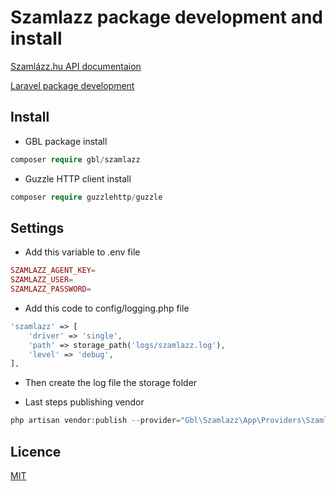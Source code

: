 # Szamlazz package development and install
[Szamlázz.hu API documentaion](https://docs.szamlazz.hu/#introduction)

[Laravel package development](https://laravel.com/docs/6.x/packages)
## Install
* GBL package install
```php
composer require gbl/szamlazz
```
* Guzzle HTTP client install
```php
composer require guzzlehttp/guzzle
```
## Settings
* Add  this variable to .env file
```php
SZAMLAZZ_AGENT_KEY=
SZAMLAZZ_USER=
SZAMLAZZ_PASSWORD=
```
* Add  this code to config/logging.php file
```php
'szamlazz' => [
    'driver' => 'single',
    'path' => storage_path('logs/szamlazz.log'),
    'level' => 'debug',
],
```
* Then create the log file the storage folder

* Last steps publishing vendor
```php
php artisan vendor:publish --provider="Gbl\Szamlazz\App\Providers\SzamlazzServiceProvider"
```
## Licence
[MIT](https://choosealicense.com/licenses/mit/)